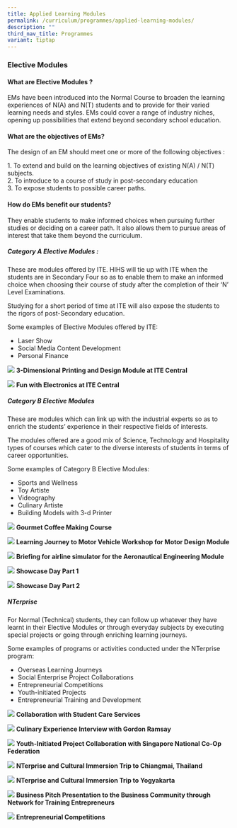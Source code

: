 ```yaml
---
title: Applied Learning Modules
permalink: /curriculum/programmes/applied-learning-modules/
description: ""
third_nav_title: Programmes
variant: tiptap
---
```

### **Elective Modules**

#### **What are Elective Modules ?**

EMs have been introduced into the Normal Course to broaden the learning experiences of N(A) and N(T) students and to provide for their varied learning needs and styles. EMs could cover a range of industry niches, opening up possibilities that extend beyond secondary school education.


#### **What are the objectives of EMs?**

The design of an EM should meet one or more of the following objectives :

1\. To extend and build on the learning objectives of existing N(A) / N(T) subjects.<br>
2\. To introduce to a course of study in post-secondary education<br>
3\. To expose students to possible career paths.

#### **How do EMs benefit our students?**

They enable students to make informed choices when pursuing further studies or deciding on a career path. It also allows them to pursue areas of interest that take them beyond the curriculum.

##### **Category A Elective Modules :**

These are modules offered by ITE. HIHS will tie up with ITE when the students are in Secondary Four so as to enable them to make an informed choice when choosing their course of study after the completion of their ‘N’ Level Examinations.

Studying for a short period of time at ITE will also expose the students to the rigors of post-Secondary education.

Some examples of Elective Modules offered by ITE:
*   Laser Show
*   Social Media Content Development
*   Personal Finance

![](/images/elective%20module%20A1.jpeg)
**3-Dimensional Printing and Design Module at ITE Central**

![](/images/elective%20module%20A2.jpeg)
**Fun with Electronics at ITE Central**

##### **Category B Elective Modules**

These are modules which can link up with the industrial experts so as to enrich the students’ experience in their respective fields of interests.

The modules offered are a good mix of Science, Technology and Hospitality types of courses which cater to the diverse interests of students in terms of career opportunities.

Some examples of Category B Elective Modules:
*   Sports and Wellness
*   Toy Artiste
*   Videography
*   Culinary Artiste
*   Building Models with 3-d Printer

![](/images/elective%20module%20B1.jpeg)
**Gourmet Coffee Making Course**

![](/images/elective%20module%20B2.jpg)
**Learning Journey to Motor Vehicle Workshop for Motor Design Module**

![](/images/elective%20module%20B3.jpg)
**Briefing for airline simulator for the Aeronautical Engineering Module**

![](/images/elective%20module%20B4.jpeg)
**Showcase Day Part 1**

![](/images/elective%20module%20B5.jpeg)
**Showcase Day Part 2**

##### **NTerprise**

For Normal (Technical) students, they can follow up whatever they have learnt in their Elective Modules or through everyday subjects by executing special projects or going through enriching learning journeys.

Some examples of programs or activities conducted under the NTerprise program:
*   Overseas Learning Journeys
*   Social Enterprise Project Collaborations
*   Entrepreneurial Competitions
*   Youth-initiated Projects
*   Entrepreneurial Training and Development

![](/images/elective%20module%20nterprise%201.jpg)
**Collaboration with Student Care Services**

![](/images/elective%20module%20nterprise%202.jpg)
**Culinary Experience Interview with Gordon Ramsay**

![](/images/elective%20module%20nterprise%203.jpg)
**Youth-Initiated Project Collaboration with Singapore National Co-Op Federation**

![](/images/elective%20module%20nterprise%204.jpeg)
**NTerprise and Cultural Immersion Trip to Chiangmai, Thailand**

![](/images/elective%20module%20nterprise%205.jpg)
**NTerprise and Cultural Immersion Trip to Yogyakarta**

![](/images/elective%20module%20nterprise%206.jpg)
**Business Pitch Presentation to the Business Community through Network for Training Entrepreneurs**

![](/images/elective%20module%20nterprise%207.jpg)
**Entrepreneurial Competitions**
